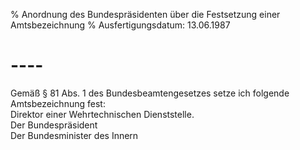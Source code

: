 % Anordnung des Bundespräsidenten über die Festsetzung einer Amtsbezeichnung
% Ausfertigungsdatum: 13.06.1987
 
# ----

Gemäß § 81 Abs. 1 des Bundesbeamtengesetzes setze ich folgende Amtsbezeichnung fest:  
Direktor einer Wehrtechnischen Dienststelle.   
Der Bundespräsident  
Der Bundesminister des Innern
